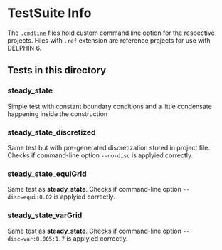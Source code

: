 # TestSuite Info

The `.cmdline` files hold custom command line option for the respective projects.
Files with `.ref` extension are reference projects for use with DELPHIN 6.


## Tests in this directory

### steady_state

Simple test with constant boundary conditions and a little condensate happening 
inside the construction

### steady_state_discretized

Same test but with pre-generated discretization stored in project file.
Checks if command-line option `--no-disc` is applyied correctly.

### steady_state_equiGrid

Same test as **steady_state**. 
Checks if command-line option `--disc=equi:0.02` is applyied correctly.

### steady_state_varGrid

Same test as **steady_state**. 
Checks if command-line option `--disc=var:0.005:1.7` is applyied correctly.


